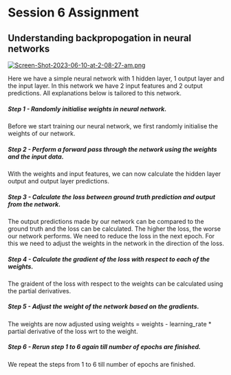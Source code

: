 # Session 6 Assignment
## Understanding backpropogation in neural networks


[![Screen-Shot-2023-06-10-at-2-08-27-am.png](https://i.postimg.cc/BZHCT4bw/Screen-Shot-2023-06-10-at-2-08-27-am.png)](https://postimg.cc/hh4xgF99)


Here we have a simple neural network with 1 hidden layer, 1 output layer and the input layer. In this network we have 2 input features and 2 output predictions. All explanations below is tailored to this network.

##### Step 1 - Randomly initialise weights in neural network.
Before we start training our neural network, we first randomly initialise the weights of our network.
##### Step 2 - Perform a forward pass through the network using the weights and the input data.
With the weights and input features, we can now calculate the hidden layer output and output layer predictions.
##### Step 3 - Calculate the loss between ground truth prediction and output from the network.
The output predictions made by our network can be compared to the ground truth and the loss can be calculated. The higher the loss, the worse our network performs. We need to reduce the loss in the next epoch. For this we need to adjust the weights in the network in the direction of the loss.
##### Step 4 - Calculate the gradient of the loss with respect to each of the weights.
The graident of the loss with respect to the weights can be calculated using the partial derivatives.
##### Step 5 - Adjust the weight of the network based on the gradients.
The weights are now adjusted using weights = weights - learning_rate * partial derivative of the loss wrt to the weight.
##### Step 6 - Rerun step 1 to 6 again till number of epochs are finished.
We repeat the steps from 1 to 6 till number of epochs are finished.


